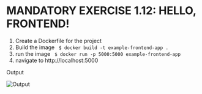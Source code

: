 
# MANDATORY EXERCISE 1.12: HELLO, FRONTEND!

1. Create a Dockerfile for the project 
2. Build the image 
       ` $ docker build -t example-frontend-app .`
3. run the image 
    ` $ docker run -p 5000:5000 example-frontend-app`
 4. navigate to http://localhost:5000 

 Output   
 
 ![Output](https://github.com/prabinay/DevOps_with_Docker_course/assets/64364650/1bbbc0a5-acd6-49a0-8d1b-3749050a46c0)

